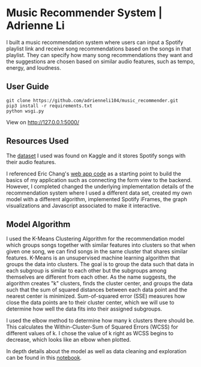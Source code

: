 # Music Recommender System | Adrienne Li

I built a music recommendation system where users can input a Spotify playlist link and receive song recommendations based on the songs in that playlist. 
They can specify how many song recommendations they want and the suggestions are chosen based on similar audio features, such as tempo, energy, and loudness.  
## User Guide
```
git clone https://github.com/adrienneli104/music_recommender.git
pip3 install -r requirements.txt
python wsgi.py
```
View on http://127.0.0.1:5000/
## Resources Used
The [dataset](https://www.kaggle.com/datasets/maharshipandya/-spotify-tracks-dataset/) I used was found on Kaggle and it stores Spotify songs with their audio features.  <br>

I referenced Eric Chang's [web app code](https://github.com/enjuichang/PracticalDataScience-ENCA/tree/main) as a starting point to build the basics of my application such
as connecting the form view to the backend. However, I completed changed the underlying implementation details of the recommendation system where I used a different data set, created my own model with a different algorithm, implemented Spotify iFrames, the graph visualizations and Javascript associated to make it interactive. 

## Model Algorithm
I used the K-Means Clustering Algorithm for the recommendation model which groups songs together with similar features into clusters so that when given one song, 
we can find songs in the same cluster that shares similar features. K-Means is an unsupervised machine learning algorithm that groups the data into clusters. 
The goal is to group the data such that data in each subgroup is similar to each other but the subgroups among themselves are different from each other. 
As the name suggests, the algorithm creates "k" clusters, finds the cluster center, and groups the data such that the sum of squared distances between each data 
point and the nearest center is minimized. Sum-of-squared error (SSE) measures how close the data points are to their cluster center, which we will use to 
determine how well the data fits into their assigned subgroups. <br>

I used the elbow method to determine how many k clusters there should be. This calculates the Within-Cluster-Sum of Squared Errors (WCSS) for different values of k.
I chose the value of k right as WCSS begins to decrease, which looks like an elbow when plotted. 

In depth details about the model as well as data cleaning and exploration can be found in this [notebook](https://colab.research.google.com/drive/1fJgGk8diNJWF700S8q70iNAxuoifcfqw?usp=sharing).

